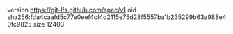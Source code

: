 version https://git-lfs.github.com/spec/v1
oid sha256:fda4caafd5c77e0eef4cf4d2115e75d28f5557ba1b235299b63a988e40fc9825
size 12403
